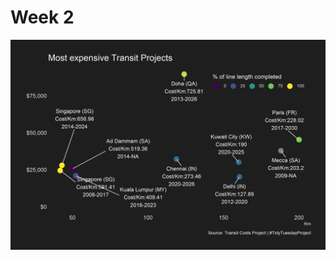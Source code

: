 
# Week 2
![](https://github.com/ronycoelho/tidytuesday2021/blob/main/codes/weeK_2/week_2.png?raw=true)
